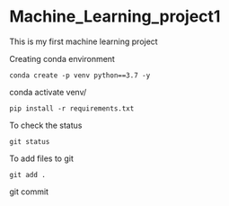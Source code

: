 # Machine_Learning_project1
This is my first machine learning project

Creating conda environment

```
conda create -p venv python==3.7 -y

```
conda activate venv/

```
pip install -r requirements.txt

```
To check the status
```
git status
```

To add files to git
```
git add .
```

git commit

```


